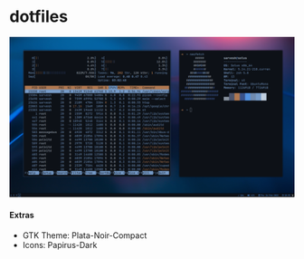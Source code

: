 # dotfiles
![SC1](https://raw.githubusercontent.com/sarveshspatil111/dotfiles/main/SC1.png)

#### Extras
- GTK Theme: Plata-Noir-Compact
- Icons: Papirus-Dark

